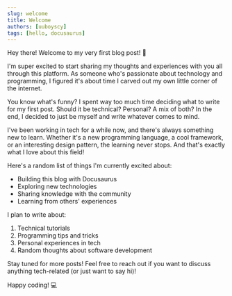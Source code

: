 ```yaml
---
slug: welcome
title: Welcome
authors: [uuboyscy]
tags: [hello, docusaurus]
---
```


Hey there! Welcome to my very first blog post! 🎉

I'm super excited to start sharing my thoughts and experiences with you all through this platform. As someone who's passionate about technology and programming, I figured it's about time I carved out my own little corner of the internet.

<!-- truncate -->

You know what's funny? I spent way too much time deciding what to write for my first post. Should it be technical? Personal? A mix of both? In the end, I decided to just be myself and write whatever comes to mind.

I've been working in tech for a while now, and there's always something new to learn. Whether it's a new programming language, a cool framework, or an interesting design pattern, the learning never stops. And that's exactly what I love about this field!

Here's a random list of things I'm currently excited about:
- Building this blog with Docusaurus
- Exploring new technologies
- Sharing knowledge with the community
- Learning from others' experiences

I plan to write about:
1. Technical tutorials
2. Programming tips and tricks
3. Personal experiences in tech
4. Random thoughts about software development

Stay tuned for more posts! Feel free to reach out if you want to discuss anything tech-related (or just want to say hi)!

Happy coding! 💻
